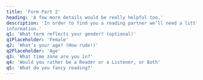 ```yaml
---
title: 'Form Part 2'
heading: 'A few more details would be really helpful too.'
description: 'In order to find you a reading partner we’ll need a little more
information.'
q1: 'What term reflects your gender? (optional)'
q1Placeholder: 'Female'
q2: 'What’s your age? (How rude!)'
q2Placeholder: 'Age'
q3: 'What time zone are you in?'
q4: 'Would you rather be a Reader or a Listener, or Both'
q5: 'What do you fancy reading?'
---
```

